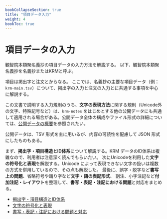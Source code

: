 ```yaml
---
bookCollapseSection: true
title: "項目データ入力"
weight: 4
bookToc: true
---
```


# 項目データの入力

観智院本類聚名義抄の項目データの入力方法を解説する。
以下、観智院本類聚名義抄を名義抄またはKRMと呼ぶ。

項目は掲出字と注文とからなる。
ここでは、名義抄の主要な項目データ（例：`krm-main.tsv`）について、掲出字の入力と注文の入力とに共通する事項を中心に解説する。

この文書で説明する入力規則のうち、**文字の表現方法**に関する規則（Unicode外の文字、特殊記号など）は、`krm-notes` をはじめとする他の公開データにも共通して適用される場合がある。公開データ全体の構成やファイル形式の詳細については、[公開データの概要](/docs/notes/krm/02-data-overview/)を参照されたい。

公開データは、TSV 形式を主に用いるが、内容の可読性を配慮して JSON 形式にしたものもある。


まず、**掲出字・項目構造とID体系**について解説する。KRM データのID体系は複雑なので、利用者は注意深く読んでもらいたい。
次にUnicodeを利用した**文字の符号化と表現**を解説する。Unicode によって表現できない文字の扱いは複数の方式を併用しているので、その点も解説した。
最後に、誤字・脱字など**書写上の問題**、省略符号や踊り字など**文字・語の表記形式**、
割注、小字注記など**付加注記・レイアウト**を整理して、**書写・表記・注記における問題**と対応をまとめる。

- [掲出字・項目構造とID体系](./04-01-id/)
- [文字の符号化と表現](./04-02-char/)
- [書写・表記・注記における問題と対応](./04-03-handling/)
